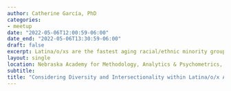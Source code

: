 ```yaml
---
author: Catherine García, PhD
categories:
- meetup
date: "2022-05-06T12:00:59-06:00"
date_end: "2022-05-06T13:30:59-06:00"
draft: false
excerpt: Latina/o/xs are the fastest aging racial/ethnic minority group in the United States. Promoting health, reducing health disparities, and addressing social determinants of health among older Latina/o/xs is paramount. However, the Latina/o/x pan-ethnic label infers shared experiences, ignoring distinct cultural characteristics - such as ethnic identity, race, nativity, and gender - that may elicit different forms of risk factors and protective mechanisms over the life course that influence health in later life. This talk will focus on a priori, person-centered, and multilevel approaches regarding intersectionality (or intersections of identities) within older Latina/o/xs in the United States that are important to consider in the morbidity process.
layout: single
location: Nebraska Academy for Methodology, Analytics & Psychometrics, University of Nebraska - Lincoln
subtitle: 
title: "Considering Diversity and Intersectionality within Latina/o/x Aging and Health"
---
```


